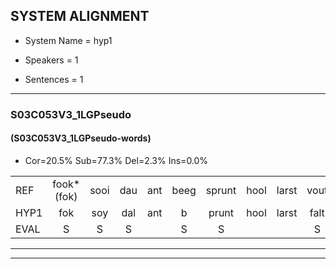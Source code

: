 
## SYSTEM ALIGNMENT

- System Name = hyp1

- Speakers = 1

- Sentences = 1

---

### S03C053V3_1LGPseudo

#### (S03C053V3_1LGPseudo-words)

- Cor=20.5%	Sub=77.3%	Del=2.3%	Ins=0.0%

|  |  |  |  |  |  |  |  |  |  |  |  |  |  |  |  |  |  |  |  |  |  |  |  |  |  |  |  |  |  |  |  |  |  |  |  |  |  |  |  |  |  |  |  |  |
|:--- |:---:|:---:|:---:|:---:|:---:|:---:|:---:|:---:|:---:|:---:|:---:|:---:|:---:|:---:|:---:|:---:|:---:|:---:|:---:|:---:|:---:|:---:|:---:|:---:|:---:|:---:|:---:|:---:|:---:|:---:|:---:|:---:|:---:|:---:|:---:|:---:|:---:|:---:|:---:|:---:|:---:|:---:|:---:|:---:|
| REF | fook*(fok) | sooi | dau | ant | beeg | sprunt | hool | larst | vout | zwoei | fam | rachts | vaap | sprieuw | keng | swoers | doer | * | plirt | jien | blard | guul | * | hoekt | * | neeuw | noork | vid | zans | leum | haans*(hans) | spaai | sjalt | heik | sank | roen | frijk | eem | schard | grek | dron | snaaf | stuid | * |
| HYP1 | fok | soy | dal | ant | b | prunt | hool | larst | falt | joo | fam | racht | fap | spril | king | swoort | doert | pr | pleerd | jin | blart | gel | hoek | hoek | s | nee | nork | vit | zans | luim | hans | spay | elp | hek | sank | roen | frijk | één | schart | gerik | droom | snaaf |  | stuim |
| EVAL | S | S | S |  | S | S |  |  | S | S |  | S | S | S | S | S | S | S | S | S | S | S | S | S | S | S | S | S |  | S | S | S | S | S |  |  |  | S | S | S | S |  | D | S |
---

---
